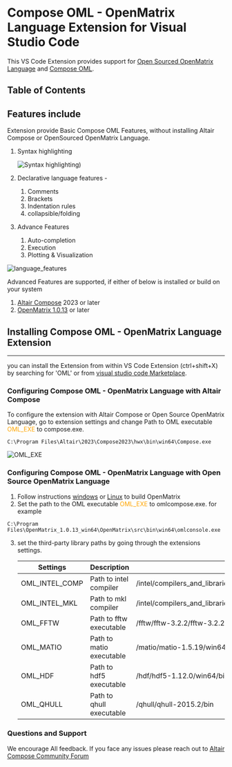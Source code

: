 # Compose OML - OpenMatrix Language Extension for Visual Studio Code
This VS Code Extension provides support for [Open Sourced OpenMatrix Language](https://www.openmatrix.org/) and [Compose OML](https://altair.com/compose).

## Table of Contents

## Features include
Extension provide Basic Compose OML Features, without installing Altair Compose or OpenSourced OpenMatrix Language. 

1. Syntax highlighting
   
	![Syntax highlighting](https://github.com/OpenMatrixLanguage/OpenMatrix/tree/master/VSCode_OpenMatrix/images/syntax_highlighting.png))

2. Declarative language features - 
   1. Comments
   2. Brackets
   3. Indentation rules
   4. collapsible/folding
   

3. Advance Features
   1. Auto-completion
   2. Execution
   3. Plotting & Visualization

![language_features](https://github.com/OpenMatrixLanguage/OpenMatrix/tree/master/VSCode_OpenMatrix/images/code_features.gif)
      
Advanced Features are supported, if either of below is installed or build on your system 
   1. [Altair Compose](https://altairone.com/Marketplace?queryText=compose&tab=Info&app=Compose) 2023 or later
   2. [OpenMatrix 1.0.13](https://www.openmatrix.org/) or later
   



   
## Installing Compose OML - OpenMatrix Language Extension
---
you can install the Extension from within VS Code Extension (ctrl+shift+X) by searching for 'OML' or from [visual studio code Marketplace]().

### Configuring Compose OML - OpenMatrix Language with Altair Compose

To configure the extension with Altair Compose or Open Source OpenMatrix Language, go to extension settings and change Path to OML executable <span style="color:orange">
OML_EXE
</span> to compose.exe.

```
C:\Program Files\Altair\2023\Compose2023\hwx\bin\win64\Compose.exe
```

![OML_EXE](https://github.com/OpenMatrixLanguage/OpenMatrix/tree/master/VSCode_OpenMatrix/images/Configuration_oml_exe.gif)


### Configuring Compose OML - OpenMatrix Language with Open Source OpenMatrix Language
1. Follow instructions [windows](https://github.com/OpenMatrixLanguage/OpenMatrix/blob/master/INSTALL_WIN) or [Linux](https://github.com/OpenMatrixLanguage/OpenMatrix/blob/master/INSTALL_LINUX) to build OpenMatrix 
2. Set the path to the OML executable <span style="color:orange">
OML_EXE
</span> to omlcompose.exe.
for example
```
C:\Program Files\OpenMatrix_1.0.13_win64\OpenMatrix\src\bin\win64\omlconsole.exe
```

3. set the third-party library paths by going through the extensions settings.

      | Settings  | Description | Relative Path
      | ------------- | ------------- | ------------- |
      | OML_INTEL_COMP  |Path to intel compiler |/intel/compilers_and_libraries_2019.5.281/windows/redist/intel64_win/compiler
      | OML_INTEL_MKL |Path to mkl compiler |/intel/compilers_and_libraries_2019.5.281/windows/redist/intel64_win/mkl
      | OML_FFTW   |Path to fftw executable | /fftw/fftw-3.2.2/fftw-3.2.2-libs/x64/Release
      | OML_MATIO |Path to matio executable |/matio/matio-1.5.19/win64/bin
      | OML_HDF |Path to hdf5 executable |/hdf/hdf5-1.12.0/win64/bin
      | OML_QHULL |Path to qhull executable |/qhull/qhull-2015.2/bin



### Questions and Support
We encourage All feedback. If you face any issues please reach out to [Altair Compose Community Forum](https://community.altair.com/community?sys_id=d4e4e9d61b9d0c50a028542d1e4bcb47&view=sp&id=community_topic&table=sn_communities_topic)





